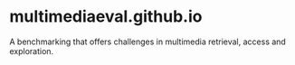 # multimediaeval.github.io
A benchmarking that offers challenges in multimedia retrieval, access and exploration.
